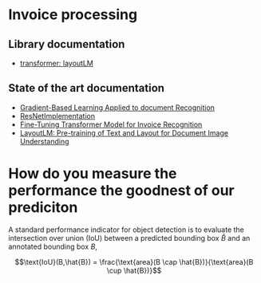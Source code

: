 # Invoice processing

## Library documentation

- [transformer: layoutLM](https://huggingface.co/transformers/model_doc/layoutlm.html)

## State of the art documentation

- [Gradient-Based Learning Applied to document Recognition](https://github.com/jhubar/invoiceProcessing/blob/master/Documentation/lecun-98.pdf)
- [ResNetImplementation](https://github.com/akshaymehra24/WideResnet)
- [Fine-Tuning Transformer Model for Invoice Recognition](https://www.kdnuggets.com/2021/06/fine-tuning-transformer-model-invoice-recognition.html)
- [LayoutLM: Pre-training of Text and Layout for Document Image Understanding](https://arxiv.org/pdf/1912.13318.pdf)

# How do you measure the performance the goodnest of our prediciton

A standard performance indicator for object detection is to evaluate the intersection over union (IoU) between a predicted bounding box $\hat{B}$ and an annotated bounding box $B$, 

```math
\text{IoU}(B,\hat{B}) = \frac{\text{area}(B \cap \hat{B})}{\text{area}(B \cup \hat{B})}
```

